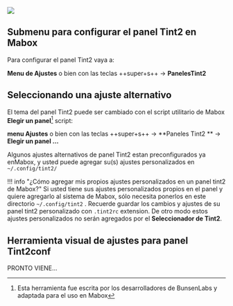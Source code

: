 
<div class="gal1">
    <a href="../../img/tint2.jpg" title="Tint2 panel configuration in Mabox"><img src="../../img/tint2.jpg" alt="" /></a>
</div>



![](../../img/)

## Submenu para configurar el panel Tint2 en Mabox
Para configurar el panel Tint2 vaya a: 

**Menu de Ajustes** o bien con las teclas  ++super+s++ -> **PanelesTint2**


## Seleccionando una ajuste alternativo

El tema del panel Tint2 puede ser cambiado con el script utilitario de Mabox  **Elegir un panel**[^1] script:


**menu Ajustes** o bien con las teclas  ++super+s++ -> **Paneles Tint2 ** -> **Elegir un panel ...**

Algunos ajustes alternativos de panel Tint2 estan preconfigurados ya enMabox, y usted puede agregar su(s) ajustes personalizados en  `~/.config/tint2/`

!!! info "¿Cómo agregar mis propios ajustes personalizados en un panel tint2 de Mabox?"
    Si usted tiene sus ajustes personalizados propios en el panel y quiere agregarlo al sistema de  Mabox, sólo necesita ponerlos en este directorio `~/.config/tint2` . Recuerde guardar los cambios y ajustes de su  panel  tint2 personalizado  con  `.tint2rc` extension. De otro modo estos ajustes personalizados no serán agregados por el  **Seleccionador de Tint2**.


## Herramienta visual de ajustes para panel Tint2conf 

PRONTO VIENE...

[^1]: Esta herramienta fue escrita por los desarrolladores de BunsenLabs y adaptada para el uso en Mabox
